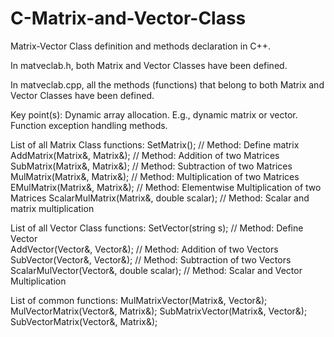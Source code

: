 # C-Matrix-and-Vector-Class

Matrix-Vector Class definition and methods declaration in C++.

In matveclab.h, both Matrix and Vector Classes have been defined.

In matveclab.cpp, all the methods (functions) that belong to both
Matrix and Vector Classes have been defined.

Key point(s): 
Dynamic array allocation. E.g., dynamic matrix or vector.
Function exception handling methods.

List of all Matrix Class functions:
SetMatrix(); // Method: Define matrix		
AddMatrix(Matrix&, Matrix&); // Method: Addition of two Matrices
SubMatrix(Matrix&, Matrix&); // Method: Subtraction of two Matrices
MulMatrix(Matrix&, Matrix&); // Method: Multiplication of two Matrices
EMulMatrix(Matrix&, Matrix&); // Method: Elementwise Multiplication of two Matrices	
ScalarMulMatrix(Matrix&, double scalar); // Method: Scalar and matrix multiplication

List of all Vector Class functions:
SetVector(string s); // Method: Define Vector	
AddVector(Vector&, Vector&); // Method: Addition of two Vectors
SubVector(Vector&, Vector&); // Method: Subtraction of two Vectors
ScalarMulVector(Vector&, double scalar);  // Method: Scalar and Vector Multiplication

List of common functions:
MulMatrixVector(Matrix&, Vector&); 
MulVectorMatrix(Vector&, Matrix&);
SubMatrixVector(Matrix&, Vector&);
SubVectorMatrix(Vector&, Matrix&);
